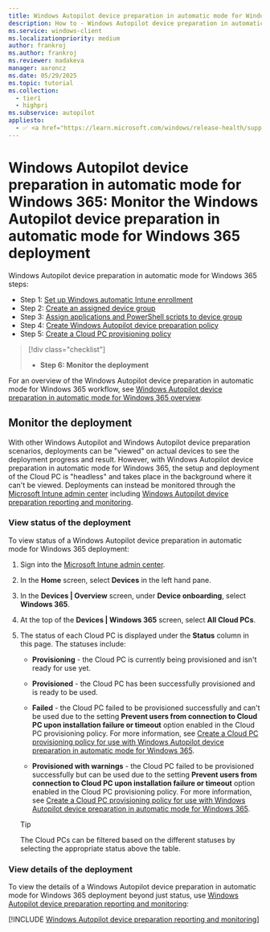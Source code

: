 ```yaml
---
title: Windows Autopilot device preparation in automatic mode for Windows 365 - Step 6 of 6 - Monitor the deployment
description: How to - Windows Autopilot device preparation in automatic mode for Windows 365 - Step 6 of 6 - Monitor the deployment.
ms.service: windows-client
ms.localizationpriority: medium
author: frankroj
ms.author: frankroj
ms.reviewer: madakeva
manager: aaroncz
ms.date: 05/29/2025
ms.topic: tutorial
ms.collection:
  - tier1
  - highpri
ms.subservice: autopilot
appliesto:
  - ✅ <a href="https://learn.microsoft.com/windows/release-health/supported-versions-windows-client" target="_blank">Windows 11</a>
---
```


# Windows Autopilot device preparation in automatic mode for Windows 365: Monitor the Windows Autopilot device preparation in automatic mode for Windows 365 deployment

Windows Autopilot device preparation in automatic mode for Windows 365 steps:

- Step 1: [Set up Windows automatic Intune enrollment](automatic-automatic-enrollment.md)
- Step 2: [Create an assigned device group](automatic-device-group.md)
- Step 3: [Assign applications and PowerShell scripts to device group](automatic-assign-apps-scripts.md)
- Step 4: [Create Windows Autopilot device preparation policy](automatic-autopilot-policy.md)
- Step 5: [Create a Cloud PC provisioning policy](automatic-cloud-pc-provisioning-policy.md)

> [!div class="checklist"]
>
> - **Step 6: Monitor the deployment**

For an overview of the Windows Autopilot device preparation in automatic mode for Windows 365 workflow, see [Windows Autopilot device preparation in automatic mode for Windows 365 overview](automatic-workflow.md#workflow).

## Monitor the deployment

With other Windows Autopilot and Windows Autopilot device preparation scenarios, deployments can be "viewed" on actual devices to see the deployment progress and result. However, with Windows Autopilot device preparation in automatic mode for Windows 365, the setup and deployment of the Cloud PC is "headless" and takes place in the background where it can't be viewed. Deployments can instead be monitored through the [Microsoft Intune admin center](https://go.microsoft.com/fwlink/?linkid=2109431) including [Windows Autopilot device preparation reporting and monitoring](../../reporting-monitoring.md).

### View status of the deployment

To view status of a Windows Autopilot device preparation in automatic mode for Windows 365 deployment:

1. Sign into the [Microsoft Intune admin center](https://go.microsoft.com/fwlink/?linkid=2109431).

1. In the **Home** screen, select **Devices** in the left hand pane.

1. In the **Devices | Overview** screen, under **Device onboarding**, select **Windows 365**.

1. At the top of the **Devices | Windows 365** screen, select **All Cloud PCs**.

1. The status of each Cloud PC is displayed under the **Status** column in this page. The statuses include:

    - **Provisioning** - the Cloud PC is currently being provisioned and isn't ready for use yet.

    - **Provisioned** - the Cloud PC has been successfully provisioned and is ready to be used.

    - **Failed** - the Cloud PC failed to be provisioned successfully and can't be used due to the setting **Prevent users from connection to Cloud PC upon installation failure or timeout** option enabled in the Cloud PC provisioning policy. For more information, see [Create a Cloud PC provisioning policy for use with Windows Autopilot device preparation in automatic mode for Windows 365](automatic-cloud-pc-provisioning-policy.md#create-a-cloud-pc-provisioning-policy-for-use-with-windows-autopilot-device-preparation-in-automatic-mode-for-windows-365).

    - **Provisioned with warnings** - the Cloud PC failed to be provisioned successfully but can be used due to the setting **Prevent users from connection to Cloud PC upon installation failure or timeout** option enabled in the Cloud PC provisioning policy. For more information, see [Create a Cloud PC provisioning policy for use with Windows Autopilot device preparation in automatic mode for Windows 365](automatic-cloud-pc-provisioning-policy.md#create-a-cloud-pc-provisioning-policy-for-use-with-windows-autopilot-device-preparation-in-automatic-mode-for-windows-365).

    > [!TIP]
    >
    > The Cloud PCs can be filtered based on the different statuses by selecting the appropriate status above the table.

### View details of the deployment

To view the details of a Windows Autopilot device preparation in automatic mode for Windows 365 deployment beyond just status, use [Windows Autopilot device preparation reporting and monitoring](../../reporting-monitoring.md):

[!INCLUDE [Windows Autopilot device preparation reporting and monitoring](../../includes/reporting-monitoring.md)]
